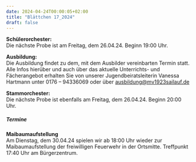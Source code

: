 ```yaml
---
date: 2024-04-24T00:00:05+02:00
title: "Blättchen 17_2024"
draft: false
---
```



**Schülerorchester:**  
Die nächste Probe ist am Freitag, dem 26.04.24. Beginn 19:00 Uhr.


**Ausbildung:**  
Die Ausbildung findet zu dem, mit dem Ausbilder vereinbarten Termin statt.
Alle Infos hierüber und auch über das aktuelle Unterrichts- und Fächerangebot erhalten Sie von unserer Jugendbeiratsleiterin Vanessa Hartmann unter 0176 – 94336069 oder 
über 
ausbildung@mv1923sailauf.de


**Stammorchester:**  
Die nächste Probe ist ebenfalls am Freitag, dem 26.04.24. Beginn 20:00 Uhr. 


##### Termine  


**Maibaumaufstellung**  
Am Dienstag, dem 30.04.24 spielen wir ab 18:00 Uhr wieder zur Maibaumaufstellung der freiwilligen Feuerwehr in der Ortsmitte. Treffpunkt 17:40 Uhr am Bürgerzentrum.
